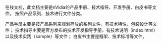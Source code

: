 在线文档，此文档主要是nVidia的产品手册、技术指导、开发手册、白皮书等文件。
按照产品系列、技术进行文件分类。

产品手册主要是按产品系列来规划存放的系列文件，有技术特性，包装设计等文件；
技术指导主要是官方发布的技术开发指导手册，有技术说明（index.html）以及技术实践（sample）等文件；
白皮书主要是框架、技术标准等文件。